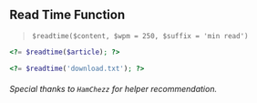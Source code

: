 ## Read Time Function

> `$readtime($content, $wpm = 250, $suffix = 'min read')`

``` php
<?= $readtime($article); ?>

<?= $readtime('download.txt'); ?>
```

###### Special thanks to `HamChezz` for helper recommendation.